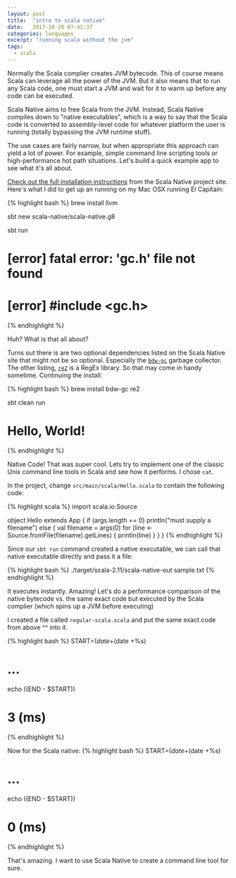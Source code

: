 ```yaml
---
layout: post
title:  "intro to scala native"
date:   2017-10-20 07:41:37
categories: languages
excerpt: "running scala without the jvm"
tags:
  - scala
---
```


Normally the Scala complier creates JVM bytecode.  This of course means Scala can leverage all the power of the JVM.  But it also means that to run any Scala code, one must start a JVM and wait for it to warm up before any code can be executed.

Scala Native aims to free Scala from the JVM.  Instead, Scala Native compiles down to "native executables", which is a way to say that the Scala code is converted to assembly-level code for whatever platform the user is running (totally bypassing the JVM runtime stuff).

The use cases are fairly narrow, but when appropriate this approach can yield a lot of power.  For example, simple command line scripting tools or high-performance hot path situations.  Let's build a quick example app to see what it's all about.

[Check out the full installation instructions](http://www.scala-native.org/en/latest/user/setup.html) from the Scala Native project site.  Here's what I did to get up an running on my Mac OSX running El Capitain:  

{% highlight bash %}
brew install llvm

sbt new scala-native/scala-native.g8

sbt run

# [error] fatal error: 'gc.h' file not found
# [error] #include <gc.h>
{% endhighlight %}

Huh?  What is that all about?

Turns out there is are two optional dependencies listed on the Scala Native site that might not be so optional.  Especially the [`bdw-gc`](http://braumeister.org/formula/bdw-gc) garbage collector.  The other listing, [`re2`](https://libraries.io/homebrew/re2) is a RegEx library.  So that may come in handy sometime.   Continuing the install:

{% highlight bash %}
brew install bdw-gc re2

sbt clean run

# Hello, World!
{% endhighlight %}

Native Code!  That was super cool.  Lets try to implement one of the classic Unix command line tools in Scala and see how it performs.  I chose `cat`.


In the project, change `src/main/scala/Hello.scala` to contain the following code:

{% highlight scala %}
import scala.io.Source

object Hello extends App {
  if (args.length == 0) println("must supply a filename")
  else {
    val filename = args(0)
    for (line <- Source.fromFile(filename).getLines) {
      println(line)
    }
  }
}
{% endhighlight %}

Since our `sbt run` command created a native executable, we can call that native executable directly and pass it a file:

{% highlight bash %}
./target/scala-2.11/scala-native-out sample.txt
{% endhighlight %}

It executes instantly.  Amazing!  Let's do a performance comparison of the native bytecode vs. the same exact code but executed by the Scala complier (which spins up a JVM before executing)

I created a file called `regular-scala.scala` and put the same exact code from above ^^ into it.

{% highlight bash %}
START=$(date +%s); scala regular-scala.scala sample.txt; END=$(date +%s)
# ...
echo $(($END - $START))
# 3 (ms)
{% endhighlight %}

Now for the Scala native:
{% highlight bash %}
START=$(date +%s); ./target/scala-2.11/scala-native-out sample.txt; END=$(date +%s)
# ...
echo $(($END - $START))
# 0 (ms)
{% endhighlight %}

That's amazing.  I want to use Scala Native to create a command line tool for sure.
